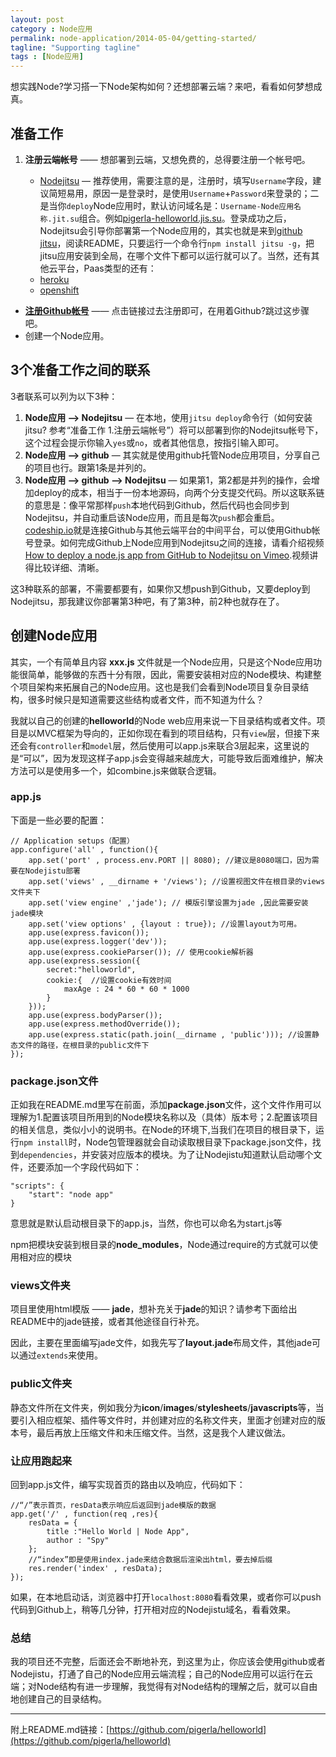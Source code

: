 ```yaml
---
layout: post
category : Node应用
permalink: node-application/2014-05-04/getting-started/
tagline: "Supporting tagline"
tags : [Node应用]
---
```


想实践Node?学习搭一下Node架构如何？还想部署云端？来吧，看看如何梦想成真。

## 准备工作 ##

<!--break-->

1. **注册云端帐号** —— 想部署到云端，又想免费的，总得要注册一个帐号吧。

	- [Nodejitsu](https://www.nodejitsu.com/ "注册Nodejitsu帐号") — 推荐使用，需要注意的是，注册时，填写`Username`字段，建议简短易用，原因一是登录时，是使用`Username`+`Password`来登录的；二是当你`deploy`Node应用时，默认访问域名是：`Username-Node应用名称.jit.su`组合。例如[pigerla-helloworld.jis.su](https://www.nodejitsu.com/ "点击看效果")。登录成功之后，Nodejitsu会引导你部署第一个Node应用的，其实也就是来到[github jitsu](https://github.com/nodejitsu/jitsu)，阅读README，只要运行一个命令行`npm install jitsu -g`，把jitsu应用安装到全局，在哪个文件下都可以运行就可以了。当然，还有其他云平台，Paas类型的还有：
	- [heroku](https://id.heroku.com/signup "注册heroku")
	- [openshift](https://www.openshift.com/)
- [**注册Github帐号**](https://github.com/ "注册Github帐号") —— 点击链接过去注册即可，在用着Github?跳过这步骤吧。
- 创建一个Node应用。

## 3个准备工作之间的联系 ##

3者联系可以列为以下3种：

1. **Node应用 —> Nodejitsu** — 在本地，使用`jitsu deploy`命令行（如何安装jitsu? 参考“准备工作 1.注册云端帐号”）将可以部署到你的Nodejitsu帐号下，这个过程会提示你输入`yes`或`no`，或者其他信息，按指引输入即可。
2. **Node应用 —> github** — 其实就是使用github托管Node应用项目，分享自己的项目也行。跟第1条是并列的。
3. **Node应用 —> github —> Nodejitsu** — 如果第1，第2都是并列的操作，会增加deploy的成本，相当于一份本地源码，向两个分支提交代码。所以这联系链的意思是：像平常那样`push`本地代码到Github，然后代码也会同步到Nodejitsu，并自动重启该Node应用，而且是每次`push`都会重启。[codeship.io](www.codeship.io "注册或者登录codeship.io")就是连接Github与其他云端平台的中间平台，可以使用Github帐号登录。如何完成Github上Node应用到Nodejitsu之间的连接，请看介绍视频[How to deploy a node.js app from GitHub to Nodejitsu on Vimeo](http://vimeo.com/76988907 "Click and see the video").视频讲得比较详细、清晰。

这3种联系的部署，不需要都要有，如果你又想push到Github，又要deploy到Nodejitsu，那我建议你部署第3种吧，有了第3种，前2种也就存在了。

## 创建Node应用 ##

其实，一个有简单且内容 **xxx.js** 文件就是一个Node应用，只是这个Node应用功能很简单，能够做的东西十分有限，因此，需要安装相对应的Node模块、构建整个项目架构来拓展自己的Node应用。这也是我们会看到Node项目复杂目录结构，很多时候只是知道需要这些结构或者文件，而不知道为什么？

我就以自己的创建的**helloworld**的Node web应用来说一下目录结构或者文件。项目是以MVC框架为导向的，正如你现在看到的项目结构，只有`view`层，但接下来还会有`controller`和`model`层，然后使用可以app.js来联合3层起来，这里说的是“可以”，因为发现这样子app.js会变得越来越庞大，可能导致后面难维护，解决方法可以是使用多一个，如combine.js来做联合逻辑。
### app.js ###

下面是一些必要的配置：

    // Application setups（配置）
	app.configure('all' , function(){
	    app.set('port' , process.env.PORT || 8080); //建议是8080端口，因为需要在Nodejistu部署
	    app.set('views' , __dirname + '/views'); //设置视图文件在根目录的views文件夹下
	    app.set('view engine' ,'jade'); // 模版引擎设置为jade ,因此需要安装jade模块
	    app.set('view options' , {layout : true}); //设置layout为可用。
	    app.use(express.favicon());
	    app.use(express.logger('dev'));
	    app.use(express.cookieParser()); // 使用cookie解析器
	    app.use(express.session({    
	        secret:"helloworld",
	        cookie:{  //设置cookie有效时间
	            maxAge : 24 * 60 * 60 * 1000
	        }
	    }));
	    app.use(express.bodyParser());
	    app.use(express.methodOverride());
	    app.use(express.static(path.join(__dirname , 'public'))); //设置静态文件的路径，在根目录的public文件下
	});

### package.json文件 ###

正如我在README.md里写在前面，添加**package.json**文件，这个文件作用可以理解为1.配置该项目所用到的Node模块名称以及（具体）版本号；2.配置该项目的相关信息，类似小小的说明书。在Node的环境下,当我们在项目的根目录下，运行`npm install`时，Node包管理器就会自动读取根目录下package.json文件，找到`dependencies`，并安装对应版本的模块。为了让Nodejistu知道默认启动哪个文件，还要添加一个字段代码如下：

    "scripts": {
        "start": "node app"
    }

意思就是默认启动根目录下的app.js，当然，你也可以命名为start.js等

npm把模块安装到根目录的**node_modules**，Node通过require的方式就可以使用相对应的模块

### views文件夹 ###

项目里使用html模版 —— **jade**，想补充关于**jade**的知识？请参考下面给出README中的jade链接，或者其他途径自行补充。

因此，主要在里面编写jade文件，如我先写了**layout.jade**布局文件，其他jade可以通过`extends`来使用。

### public文件夹 ###

静态文件所在文件夹，例如我分为**icon**/**images**/**stylesheets**/**javascripts**等，当要引入相应框架、插件等文件时，并创建对应的名称文件夹，里面才创建对应的版本号，最后再放上压缩文件和未压缩文件。当然，这是我个人建议做法。

### 让应用跑起来 ###

回到app.js文件，编写实现首页的路由以及响应，代码如下：

	//“/”表示首页，resData表示响应后返回到jade模版的数据
	app.get('/' , function(req ,res){
	    resData = {
	        title :"Hello World | Node App",
	        author : "Spy"
	    };
		//“index”即是使用index.jade来结合数据后渲染出html，要去掉后缀
	    res.render('index' , resData);
	}); 

如果，在本地启动话，浏览器中打开`localhost:8080`看看效果，或者你可以push代码到Github上，稍等几分钟，打开相对应的Nodejistu域名，看看效果。

### 总结 ###

我的项目还不完整，后面还会不断地补充，到这里为止，你应该会使用github或者Nodejistu，打通了自己的Node应用云端流程；自己的Node应用可以运行在云端；对Node结构有进一步理解，我觉得有对Node结构的理解之后，就可以自由地创建自己的目录结构。


----------

附上README.md链接：[https://github.com/pigerla/helloworld](https://github.com/pigerla/helloworld)
